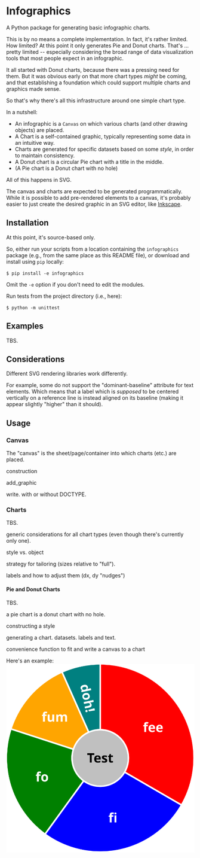 # Infographics

A Python package for generating basic infographic charts.

This is by no means a complete implementation.  In fact, it's rather limited.  How limited?  At this point it only generates Pie and Donut charts.  That's ... pretty limited -- especially considering the broad range of data visualization tools that most people expect in an infographic.

It all started with Donut charts, because there was a pressing need for them.  But it was obvious early on that more chart types _might_ be coming, and that establishing a foundation which could support multiple charts and graphics made sense.

So that's why there's all this infrastructure around one simple chart type.

In a nutshell:

* An infographic is a `Canvas` on which various charts (and other drawing objects) are placed.
* A Chart is a self-contained graphic, typically representing some data in an intuitive way.
* Charts are generated for specific datasets based on some _style_, in order to maintain consistency.
* A Donut chart is a circular Pie chart with a title in the middle.
* (A Pie chart is a Donut chart with no hole)

All of this happens in SVG.

The canvas and charts are expected to be generated programmatically. While it is possible to add pre-rendered elements to a canvas, it's probably easier to just create the desired graphic in an SVG editor, like [Inkscape](https://inkscape.org).

## Installation

At this point, it's source-based only.

So, either run your scripts from a location containing the `infographics` package (e.g., from the same place as this README file), or download and install using `pip` locally:
```
$ pip install -e infographics
```
Omit the `-e` option if you don't need to edit the modules.

Run tests from the project directory (i.e., here):
```
$ python -m unittest
```


## Examples

TBS.

## Considerations

Different SVG rendering libraries work differently.

For example, some do not support the "dominant-baseline" attribute for text elements.  Which means that a label which is _supposed_ to be centered vertically on a reference line is instead aligned on its baseline (making it appear slightly "higher" than it should).

## Usage

### Canvas
The "canvas" is the sheet/page/container into which charts (etc.) are placed.

construction

add_graphic

write. with or without DOCTYPE.

### Charts

TBS.

generic considerations for all chart types (even though there's currently only one).

style vs. object

strategy for tailoring (sizes relative to "full").

labels and how to adjust them (dx, dy "nudges")

#### Pie and Donut Charts

TBS.

a pie chart is a donut chart with no hole.

constructing a style

generating a chart.  datasets.  labels and text.

convenience function to fit and write a canvas to a chart

Here's an example:  
![generated](./docs/figures/test-chart.svg)